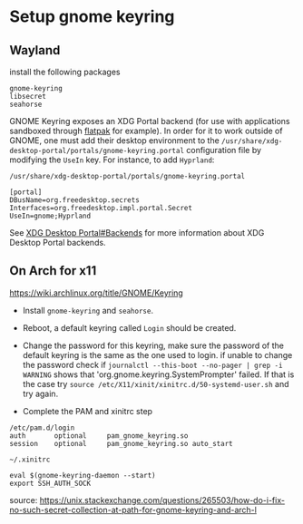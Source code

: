 # Setup gnome keyring

## Wayland

install the following packages

```
gnome-keyring
libsecret
seahorse
```

GNOME Keyring exposes an XDG Portal backend (for use with applications sandboxed through [flatpak](https://wiki.archlinux.org/title/Flatpak "Flatpak") for example).
In order for it to work outside of GNOME, one must add their desktop environment to the `/usr/share/xdg-desktop-portal/portals/gnome-keyring.portal` configuration file by modifying the `UseIn` key.
For instance, to add `Hyprland`:

```
/usr/share/xdg-desktop-portal/portals/gnome-keyring.portal

[portal]
DBusName=org.freedesktop.secrets
Interfaces=org.freedesktop.impl.portal.Secret
UseIn=gnome;Hyprland
```

See [XDG Desktop Portal#Backends](https://wiki.archlinux.org/title/XDG_Desktop_Portal#Backends "XDG Desktop Portal") for more information about XDG Desktop Portal backends.

## On Arch for x11
<https://wiki.archlinux.org/title/GNOME/Keyring>

- Install `gnome-keyring` and `seahorse`.

- Reboot, a default keyring called `Login` should be created.
- Change the password for this keyring, make sure the password of the default keyring is the same as the one used to login.
if unable to change the password check if `journalctl --this-boot --no-pager | grep -i WARNING` shows that 'org.gnome.keyring.SystemPrompter' failed.
If that is the case try `source /etc/X11/xinit/xinitrc.d/50-systemd-user.sh` and try again.
- Complete the PAM and xinitrc step

```
/etc/pam.d/login
auth       optional     pam_gnome_keyring.so
session    optional     pam_gnome_keyring.so auto_start
```

```
~/.xinitrc

eval $(gnome-keyring-daemon --start)
export SSH_AUTH_SOCK
```

source:
<https://unix.stackexchange.com/questions/265503/how-do-i-fix-no-such-secret-collection-at-path-for-gnome-keyring-and-arch-l>
